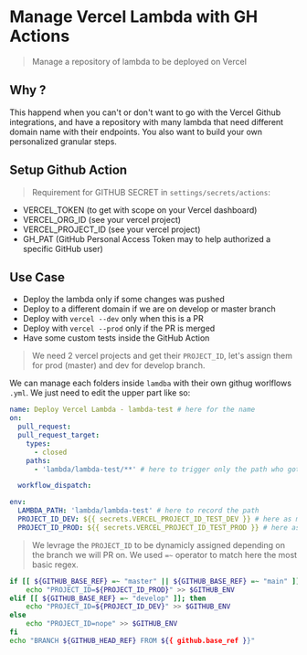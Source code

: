 # Manage Vercel Lambda with GH Actions

> Manage a repository of lambda to be deployed on Vercel

## Why ?

This happend when you can't or don't want to go with the Vercel Github integrations, and have a repository with many lambda that need different domain name with their endpoints. You also want to build your own personalized granular steps.

## Setup Github Action

> Requirement for GITHUB SECRET in `settings/secrets/actions`:

- VERCEL_TOKEN (to get with scope on your Vercel dashboard)
- VERCEL_ORG_ID (see your vercel project)
- VERCEL_PROJECT_ID (see your vercel project)
- GH_PAT (GitHub Personal Access Token may to help authorized a specific GitHub user)

## Use Case

- Deploy the lambda only if some changes was pushed
- Deploy to a different domain if we are on develop or master branch
- Deploy with `vercel --dev` only when this is a PR
- Deploy with `vercel --prod` only if the PR is merged
- Have some custom tests inside the GitHub Action

> We need 2 vercel projects and get their `PROJECT_ID`, let's assign them for prod (master) and dev for develop branch.

We can manage each folders inside `lamdba` with their own githug worlflows `.yml`.
We just need to edit the upper part like so:

```yml
name: Deploy Vercel Lambda - lambda-test # here for the name
on:
  pull_request:
  pull_request_target:
    types:
      - closed
    paths:
      - 'lambda/lambda-test/**' # here to trigger only the path who got some changes

  workflow_dispatch:

env:
  LAMBDA_PATH: 'lambda/lambda-test' # here to record the path
  PROJECT_ID_DEV: ${{ secrets.VERCEL_PROJECT_ID_TEST_DEV }} # here as many as needed
  PROJECT_ID_PROD: ${{ secrets.VERCEL_PROJECT_ID_TEST_PROD }} # here as many as needed
```

> We levrage the `PROJECT_ID` to be dynamicly assigned depending on the branch we will PR on. We used `=~` operator to match here the most basic regex.

```sh
if [[ ${GITHUB_BASE_REF} =~ "master" || ${GITHUB_BASE_REF} =~ "main" ]]; then
    echo "PROJECT_ID=${PROJECT_ID_PROD}" >> $GITHUB_ENV
elif [[ ${GITHUB_BASE_REF} =~ "develop" ]]; then
    echo "PROJECT_ID=${PROJECT_ID_DEV}" >> $GITHUB_ENV
else
    echo "PROJECT_ID=nope" >> $GITHUB_ENV
fi
echo "BRANCH ${GITHUB_HEAD_REF} FROM ${{ github.base_ref }}"
```
